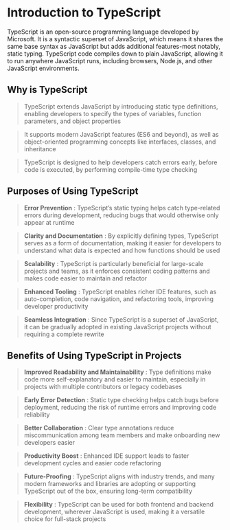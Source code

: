 # Introduction to TypeScript

TypeScript is an open-source programming language developed by Microsoft. It is a syntactic superset of JavaScript, which means it shares the same base syntax as JavaScript but adds additional features-most notably, static typing. TypeScript code compiles down to plain JavaScript, allowing it to run anywhere JavaScript runs, including browsers, Node.js, and other JavaScript environments.

## Why is TypeScript


> TypeScript extends JavaScript by introducing static type definitions, enabling developers to specify the types of variables, function parameters, and object properties

> It supports modern JavaScript features (ES6 and beyond), as well as object-oriented programming concepts like interfaces, classes, and inheritance

> TypeScript is designed to help developers catch errors early, before code is executed, by performing compile-time type checking

## Purposes of Using TypeScript

> **Error Prevention** : TypeScript’s static typing helps catch type-related errors during development, reducing bugs that would otherwise only appear at runtime

> **Clarity and Documentation** : By explicitly defining types, TypeScript serves as a form of documentation, making it easier for developers to understand what data is expected and how functions should be used

> **Scalability** : TypeScript is particularly beneficial for large-scale projects and teams, as it enforces consistent coding patterns and makes code easier to maintain and refactor

> **Enhanced Tooling** : TypeScript enables richer IDE features, such as auto-completion, code navigation, and refactoring tools, improving developer productivity

> **Seamless Integration** : Since TypeScript is a superset of JavaScript, it can be gradually adopted in existing JavaScript projects without requiring a complete rewrite


## Benefits of Using TypeScript in Projects

> **Improved Readability and Maintainability** : Type definitions make code more self-explanatory and easier to maintain, especially in projects with multiple contributors or legacy codebases

> **Early Error Detection** : Static type checking helps catch bugs before deployment, reducing the risk of runtime errors and improving code reliability

> **Better Collaboration** : Clear type annotations reduce miscommunication among team members and make onboarding new developers easier

> **Productivity Boost** : Enhanced IDE support leads to faster development cycles and easier code refactoring

> **Future-Proofing** : TypeScript aligns with industry trends, and many modern frameworks and libraries are adopting or supporting TypeScript out of the box, ensuring long-term compatibility

> **Flexibility** : TypeScript can be used for both frontend and backend development, wherever JavaScript is used, making it a versatile choice for full-stack projects